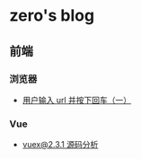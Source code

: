 # zero's blog

## 前端
### 浏览器
- [用户输入 url 并按下回车（一）](https://github.com/PerseveranceZ/zero-blog/issues/1)

### Vue
- [vuex@2.3.1 源码分析](https://github.com/PerseveranceZ/zero-blog/issues/2)
